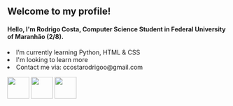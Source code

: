 
## Welcome to my profile!
 #### <p>Hello, I'm Rodrigo Costa, Computer Science Student in Federal University of Maranhão (2/8).</p>
  <li>I’m currently learning Python, HTML & CSS</li>
  <li>I'm looking to learn more</li>
  <li>Contact me via: ccostarodrigoo@gmail.com</li>
<p>  
  <div>
      <img height='50em' src='https://cdn.worldvectorlogo.com/logos/python-5.svg'>
      <img height='50em' src="https://cdn.worldvectorlogo.com/logos/html-1.svg">
      <img height='50em' src='https://cdn.worldvectorlogo.com/logos/css-3.svg'>
  </div>
</p>
